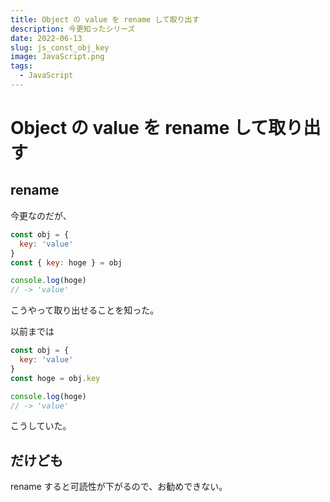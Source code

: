 ```yaml
---
title: Object の value を rename して取り出す
description: 今更知ったシリーズ
date: 2022-06-13
slug: js_const_obj_key
image: JavaScript.png
tags:
  - JavaScript
---
```


# Object の value を rename して取り出す

## rename

今更なのだが、

```JavaScript
const obj = {
  key: 'value'
}
const { key: hoge } = obj

console.log(hoge)
// -> 'value'
```

こうやって取り出せることを知った。


以前までは

```JavaScript
const obj = {
  key: 'value'
}
const hoge = obj.key

console.log(hoge)
// -> 'value'
```

こうしていた。

## だけども

rename すると可読性が下がるので、お勧めできない。
